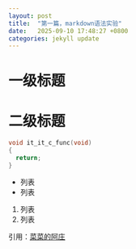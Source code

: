 ```yaml
---
layout: post
title:  "第一篇，markdown语法实验"
date:   2025-09-10 17:48:27 +0800
categories: jekyll update
---
```


# 一级标题

# 二级标题

```c
void it_it_c_func(void)
{
  return;
}
```

* 列表
* 列表

1. 列表
2. 列表




引用：[菜菜的阿庄][caizhuang]


[caizhuang]: https://blog.csdn.net/qq_28499879
